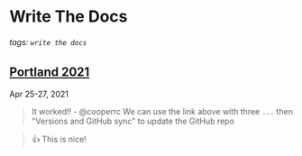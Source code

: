 # Write The Docs

###### tags: `write the docs`

## [Portland 2021](https://www.writethedocs.org/conf/portland/2021/)
Apr 25-27, 2021

> It worked!! - @cooperrc
> We can use the link above with three `...` then "Versions and GitHub sync" to update the GitHub repo

> :thumbsup: This is nice!